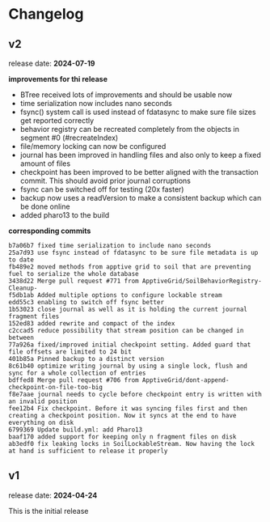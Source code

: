 # Changelog

## v2 

release date: **2024-07-19**

**improvements for thi release**

- BTree received lots of improvements and should be usable now
- time serialization now includes nano seconds
- fsync() system call is used instead of fdatasync to make sure file sizes get reported correctly
- behavior registry can be recreated completely from the objects in segment #0 (#recreateIndex)
- file/memory locking can now be configured
- journal has been improved in handling files and also only to keep a fixed amount of files
- checkpoint has been improved to be better aligned with the transaction commit. This should avoid prior journal corruptions
- fsync can be switched off for testing (20x faster)
- backup now uses a readVersion to make a consistent backup which can be done online
- added pharo13 to the build


**corresponding commits**

```
b7a06b7 fixed time serialization to include nano seconds
25a7d93 use fsync instead of fdatasync to be sure file metadata is up to date
fb489e2 moved methods from apptive grid to soil that are preventing fuel to serialize the whole database
3438d22 Merge pull request #771 from ApptiveGrid/SoilBehaviorRegistry-Cleanup-
f5db1ab Added multiple options to configure lockable stream
edd55c3 enabling to switch off fsync better
1b53023 close journal as well as it is holding the current journal fragment files
152ed83 added rewrite and compact of the index
c2ccad5 reduce possibility that stream position can be changed in between
77a926a fixed/improved initial checkpoint setting. Added guard that file offsets are limited to 24 bit
401b85a Pinned backup to a distinct version
8c61b40 optimize writing journal by using a single lock, flush and sync for a whole collection of entries
bdffed8 Merge pull request #706 from ApptiveGrid/dont-append-checkpoint-on-file-too-big
f8e7aae journal needs to cycle before checkpoint entry is written with an invalid position
fee12b4 Fix checkpoint. Before it was syncing files first and then creating a checkpoint position. Now it syncs at the end to have everything on disk
6799369 Update build.yml: add Pharo13
baaf170 added support for keeping only n fragment files on disk
ab3edf0 fix leaking locks in SoilLockableStream. Now having the lock at hand is sufficient to release it properly
```

## v1 

release date: **2024-04-24**

This is the initial release
